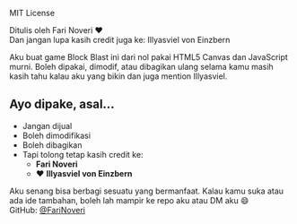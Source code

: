 MIT License

Ditulis oleh Fari Noveri ❤️  
Dan jangan lupa kasih credit juga ke: Illyasviel von Einzbern

Aku buat game Block Blast ini dari nol pakai HTML5 Canvas dan JavaScript murni. Boleh dipakai, dimodif, atau dibagikan ulang selama kamu masih kasih tahu kalau aku yang bikin dan juga mention Illyasviel.

## Ayo dipake, asal...

- Jangan dijual
- Boleh dimodifikasi
- Boleh dibagikan
- Tapi tolong tetap kasih credit ke:
  - **Fari Noveri**
  - ❤️ **Illyasviel von Einzbern**

Aku senang bisa berbagi sesuatu yang bermanfaat. Kalau kamu suka atau ada ide tambahan, boleh lah mampir ke repo aku atau DM aku 😄  
GitHub: [@FariNoveri](https://github.com/FariNoveri) 
